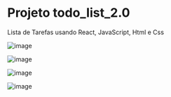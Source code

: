 # Projeto todo_list_2.0
 Lista de Tarefas usando React, JavaScript, Html e Css
 
 ![image](https://user-images.githubusercontent.com/91435382/150192290-846a64f6-8d31-4501-b4a0-06146faeadf9.png)

![image](https://user-images.githubusercontent.com/91435382/150192346-e3d2e329-db29-403a-8d7f-3b06d4eaa375.png)

![image](https://user-images.githubusercontent.com/91435382/150192379-4903bc5e-80f4-43d3-896f-edf5802a8bc2.png)

![image](https://user-images.githubusercontent.com/91435382/150192420-17db0363-9122-4cea-973a-9b39a1bddd74.png)
